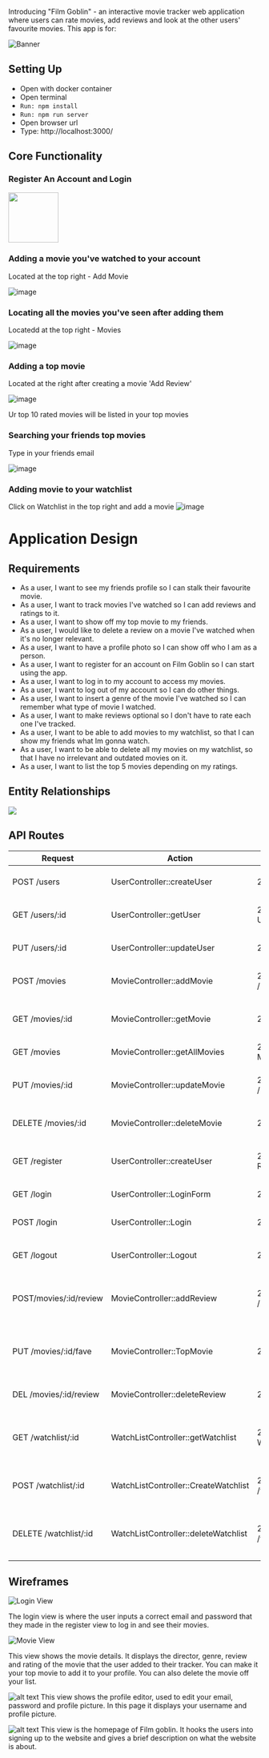 Introducing "Film Goblin" - an interactive movie tracker web application where users can rate movies, add reviews and look at the other users' favourite movies. This app is for:

![Banner](images/goblin.jpg)

## Setting Up
- Open with docker container
-  Open terminal
-  `Run: npm install`
-  `Run: npm run server`
-  Open browser url
-  Type: http://localhost:3000/
 
## Core Functionality

### Register An Account and Login

<img src="https://github.com/user-attachments/assets/64c507d8-8b8d-42a1-90ad-5fb15f47e8be" width="100" height="100">

### Adding a movie you've watched to your account

Located at the top right - Add Movie

![image](https://github.com/user-attachments/assets/eb3a6e72-c451-46a7-a914-10a0bc27350f)

### Locating all the movies you've seen after adding them 

Locatedd at the top right - Movies

![image](https://github.com/user-attachments/assets/eb3a6e72-c451-46a7-a914-10a0bc27350f)

### Adding a top movie

Located at the right after creating a movie 'Add Review'

![image](https://github.com/user-attachments/assets/89385c06-6102-4213-b067-ab0346ee0967)

Ur top 10 rated movies will be listed in your top movies

### Searching your friends top movies

Type in your friends email 

![image](https://github.com/user-attachments/assets/2a236547-a1e7-449c-881e-776d734400a2)

### Adding movie to your watchlist 

Click on Watchlist in the top right and add a movie
![image](https://github.com/user-attachments/assets/a8aae2fe-20f4-4252-bb7e-e3c0cc2b3c90)



# Application Design

## Requirements

- As a user, I want to see my friends profile so I can stalk their favourite movie.
- As a user, I want to track movies I've watched so I can add reviews and ratings to it.
- As a user, I want to show off my top movie to my friends.
- As a user, I would like to delete a review on a movie I've watched when it's no longer relevant.
- As a user, I want to have a profile photo so I can show off who I am as a person.
- As a user, I want to register for an account on Film Goblin so I can start using the app.
- As a user, I want to log in to  my account to access my movies.
- As a user, I want to log out of my account so I can do other things.
- As a user, I want to insert a genre of the movie I've watched so I can remember what type of movie I watched.
- As a user, I want to make reviews optional so I don't have to rate each one I've tracked.
- As a user, I want to be able to add movies to my watchlist, so that I can show my friends what Im gonna watch.
- As a user, I want to be able to delete all my movies on my watchlist, so that I have no irrelevant and outdated movies on it.
- As a user, I want to list the top 5 movies depending on my ratings.

## Entity Relationships
[![](https://mermaid.ink/img/pako:eNqFVG1vmzAQ_iuWP60SjUwCacO3aNW2qnupMnWTKr54-JJYwjYypllG8t9nXgLEISpfMM89vrvn7rgSJ4oBjjDoB043mopYIvu85KDR4XB7q0r0Tb1xQBGKcUIloozF2CH9KNEKLGlnWVuaD6xlc64eLg0qLPbI0PNTD79RnWyp_uATcoNAUJ5e2kJrymie75RmvfWBGkCJBvtiS-PgwLgD_1quPn5ZrqyzyptWa57CM09eVl_PczQqqxU_tqGOsWwOTR0cRS31uiRREb5TAeOyGNeQGKVH6_TpaeySvZXvpcpynl8x1zGtNlNo6PQ5OtrmXvatRRydukYdobnRXG5QooQAOSh1ncn0BmlqrP3ckWgLNtQ2IrnLtp_EA_pNTbJNeW6G-fbgcF7fobbqqsC7EzgQV4-QnfR-gpwU6_TOCnkR9Q-kqhJ_brga2Oukn4-V18cbad9nkBpOP2ins0bdDm4q0GkgyEI0hn5Cu8o3Xi4C9co60uif0cfzLpotHHld3FhiDwvQdg8wu5VqlzE2W7DZ4WoFMVjTIjXVCjpaKi2M-rmXCY6MLsDDRcZs69pVhqM1TXOLZlS-KiVOJPuJoxL_xVHoTxZ35I7MQn8aLO49vMeRT2aTWUDm09An_jy0p6OH_9XXyeTeD-aLICDBnExJSBbH_8UDmOw?type=png)](https://mermaid.live/edit#pako:eNqFVG1vmzAQ_iuWP60SjUwCacO3aNW2qnupMnWTKr54-JJYwjYypllG8t9nXgLEISpfMM89vrvn7rgSJ4oBjjDoB043mopYIvu85KDR4XB7q0r0Tb1xQBGKcUIloozF2CH9KNEKLGlnWVuaD6xlc64eLg0qLPbI0PNTD79RnWyp_uATcoNAUJ5e2kJrymie75RmvfWBGkCJBvtiS-PgwLgD_1quPn5ZrqyzyptWa57CM09eVl_PczQqqxU_tqGOsWwOTR0cRS31uiRREb5TAeOyGNeQGKVH6_TpaeySvZXvpcpynl8x1zGtNlNo6PQ5OtrmXvatRRydukYdobnRXG5QooQAOSh1ncn0BmlqrP3ckWgLNtQ2IrnLtp_EA_pNTbJNeW6G-fbgcF7fobbqqsC7EzgQV4-QnfR-gpwU6_TOCnkR9Q-kqhJ_brga2Oukn4-V18cbad9nkBpOP2ins0bdDm4q0GkgyEI0hn5Cu8o3Xi4C9co60uif0cfzLpotHHld3FhiDwvQdg8wu5VqlzE2W7DZ4WoFMVjTIjXVCjpaKi2M-rmXCY6MLsDDRcZs69pVhqM1TXOLZlS-KiVOJPuJoxL_xVHoTxZ35I7MQn8aLO49vMeRT2aTWUDm09An_jy0p6OH_9XXyeTeD-aLICDBnExJSBbH_8UDmOw)



## API Routes
| Request              | Action                           | Response              | Description                                                                         |
| -------------------- | -------------------------------- | --------------------- | ----------------------------------------------------------------------- |
| POST /users          | UserController::createUser       | 201 /login            | Create a new user and login                                                     |
| GET /users/:id       | UserController::getUser          | 200 UserProfile       | Retrieve user profile by id                                                        |
| PUT /users/:id       | UserController::updateUser       | 200 /users/:id       | Update user information                                               |
| POST /movies         | MovieController::addMovie        | 201 /movies/:id       | Add a new movie to user                                                      | 
| GET /movies/:id      | MovieController::getMovie        | 200 Movie             | Retrieve movie details by ID                                                        | 
| GET /movies          | MovieController::getAllMovies    | 200 MoviesView        | Show all movies                                                    |   
| PUT /movies/:id      | MovieController::updateMovie     | 200 /movies/:id             | Update movie information with genre                                                     |  
| DELETE /movies/:id   | MovieController::deleteMovie     | 204 /movies        | Delete a movie from user                                                      |   
| GET /register        | UserController::createUser       | 200 Registration      | Register form to create new user                                                      |
| GET /login           | UserController::LoginForm        | 200 Login             | Show log in form                                                      |
| POST /login          | UserController::Login            | 200 /movies           | Log in and show movies                                                    |
| GET /logout          | UserController::Logout           | 200 /                 | Logged out and cleared session                                                   |   
|POST/movies/:id/review| MovieController::addReview       | 200 /movies/:id        | Add a review on a movie you've watched                                                   |
| PUT /movies/:id/fave | MovieController::TopMovie        | 200 /movies             | Make a movie a top movie to add to profile                                                   |
|DEL /movies/:id/review| MovieController::deleteReview    | 200 /movies             | Delete a review from movie                                                     |
|GET /watchlist/:id        | WatchListController::getWatchlist| 200 WatchlistForm?    | Retrives user watchlist using user id 
|POST /watchlist/:id       | WatchListController::CreateWatchlist| 200 /watchlist/:id | Adds a movie to the user watchlist 
|DELETE /watchlist/:id | WatchListController::deleteWatchlist| 200 /watchlist/:id | Deletes all movies from the user watchlist 


## Wireframes
![Login View](images/login.png)

The login view is where the user inputs a correct email and password that they made in the register view to log in and see their movies.

![Movie View](images/movie.png)

This view shows the movie details. It displays the director, genre, review and rating of the movie that the user added to their tracker. You can make it your top movie to add it to your profile. You can also delete the movie off your list.
 
 ![alt text](images/image.png)
 This view shows the profile editor, used to edit your email, password and profile picture. In this page it displays your username and profile picture.

 ![alt text](images/image-1.png) 
 This view is the homepage of Film goblin. It hooks the users into signing up to the website and gives a brief description on what the website is about.

